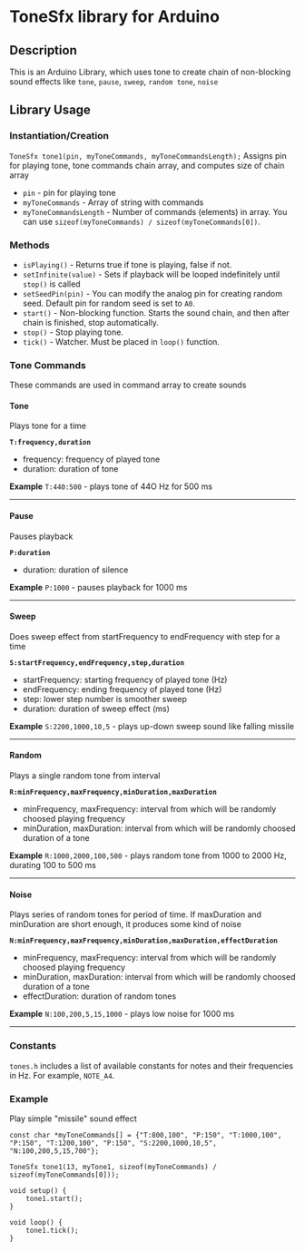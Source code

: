 # ToneSfx library for Arduino

## Description
This is an Arduino Library, which uses tone to create chain of non-blocking sound effects like `tone`, `pause`, `sweep`, `random tone`, `noise`

## Library Usage
### Instantiation/Creation
`ToneSfx tone1(pin, myToneCommands, myToneCommandsLength);`
Assigns pin for playing tone, tone commands chain array, and computes size of chain array

* `pin` - pin for playing tone
* `myToneCommands` - Array of string with commands
* `myToneCommandsLength` - Number of commands (elements) in array. You can use `sizeof(myToneCommands) / sizeof(myToneCommands[0])`.

### Methods
* `isPlaying()` - Returns true if tone is playing, false if not.
* `setInfinite(value)` - Sets if playback will be looped indefinitely until `stop()` is called
* `setSeedPin(pin)` - You can modify the analog pin for creating random seed. Default pin for random seed is set to `A0`.
* `start()` - Non-blocking function. Starts the sound chain, and then after chain is finished, stop automatically.
* `stop()` - Stop playing tone.
* `tick()` - Watcher. Must be placed in `loop()` function.

### Tone Commands
These commands are used in command array to create sounds

#### Tone
Plays tone for a time

__`T:frequency,duration`__
* frequency: frequency of played tone
* duration: duration of tone

__Example__
`T:440:500` - plays tone of 44O Hz for 500 ms

---

#### Pause
Pauses playback

__`P:duration`__
* duration: duration of silence

__Example__
`P:1000` - pauses playback for 1000 ms

---

#### Sweep
Does sweep effect from startFrequency to endFrequency with step for a time

__`S:startFrequency,endFrequency,step,duration`__
* startFrequency: starting frequency of played tone (Hz)
* endFrequency: ending frequency of played tone (Hz)
* step: lower step number is smoother sweep
* duration: duration of sweep effect (ms)

__Example__
`S:2200,1000,10,5` - plays up-down sweep sound like falling missile

---

#### Random
Plays a single random tone from interval

__`R:minFrequency,maxFrequency,minDuration,maxDuration`__
* minFrequency, maxFrequency: interval from which will be randomly choosed playing frequency
* minDuration, maxDuration: interval from which will be randomly choosed duration of a tone

__Example__
`R:1000,2000,100,500` - plays random tone from 1000 to 2000 Hz, durating 100 to 500 ms

---

#### Noise
Plays series of random tones for period of time. If maxDuration and minDuration are short enough, it produces some kind of noise

__`N:minFrequency,maxFrequency,minDuration,maxDuration,effectDuration`__
* minFrequency, maxFrequency: interval from which will be randomly choosed playing frequency
* minDuration, maxDuration: interval from which will be randomly choosed duration of a tone
* effectDuration: duration of random tones

__Example__
`N:100,200,5,15,1000` - plays low noise for 1000 ms

---


### Constants
`tones.h` includes a list of available constants for notes and their frequencies in Hz. For example, `NOTE_A4`.

### Example
Play simple "missile" sound effect
```
const char *myToneCommands[] = {"T:800,100", "P:150", "T:1000,100", "P:150", "T:1200,100", "P:150", "S:2200,1000,10,5", "N:100,200,5,15,700"};

ToneSfx tone1(13, myTone1, sizeof(myToneCommands) / sizeof(myToneCommands[0]));

void setup() {
    tone1.start();
}

void loop() {
    tone1.tick();
}
```


